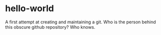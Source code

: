# hello-world
A first attempt at creating and maintaining a git. Who is the person behind this obscure github repository? Who knows.
